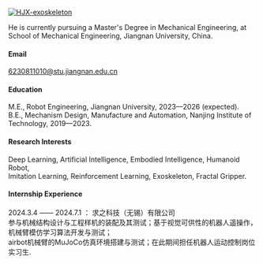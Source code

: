 

[![HJX-exoskeleton](https://img.shields.io/badge/HJX-exoskeleton--github-blue?logo=github)](https://github.com/HJX-exoskeleton)

He is currently pursuing a Master's Degree in Mechanical Engineering, at School of Mechanical Engineering, Jiangnan University, China.

#### Email
6230811010@stu.jiangnan.edu.cn

#### Education
M.E., Robot Engineering, Jiangnan University, 2023—2026 (expected).\
B.E., Mechanism Design, Manufacture and Automation, Nanjing Institute of Technology, 2019—2023.

#### Research Interests
Deep Learning, Artificial Intelligence, Embodied Intelligence, Humanoid Robot,\
Imitation Learning, Reinforcement Learning, Exoskeleton, Fractal Gripper.

#### Internship Experience
2024.3.4 —— 2024.7.1 ： 求之科技（无锡）有限公司\
参与机械结构设计与工程样机的装配及其测试；基于视觉可供性的机器人遥操作，机械臂模仿学习算法开发与测试；\
airbot机械臂的MuJoCo仿真环境搭建与测试；在此期间担任机器人运动控制岗位实习生.
